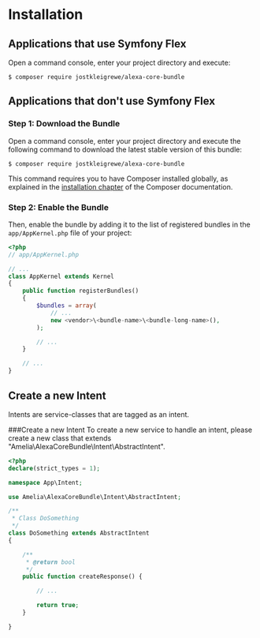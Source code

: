 Installation
============

Applications that use Symfony Flex
----------------------------------

Open a command console, enter your project directory and execute:

```console
$ composer require jostkleigrewe/alexa-core-bundle
```

Applications that don't use Symfony Flex
----------------------------------------

### Step 1: Download the Bundle

Open a command console, enter your project directory and execute the
following command to download the latest stable version of this bundle:

```console
$ composer require jostkleigrewe/alexa-core-bundle
```

This command requires you to have Composer installed globally, as explained
in the [installation chapter](https://getcomposer.org/doc/00-intro.md)
of the Composer documentation.

### Step 2: Enable the Bundle

Then, enable the bundle by adding it to the list of registered bundles
in the `app/AppKernel.php` file of your project:

```php
<?php
// app/AppKernel.php

// ...
class AppKernel extends Kernel
{
    public function registerBundles()
    {
        $bundles = array(
            // ...
            new <vendor>\<bundle-name>\<bundle-long-name>(),
        );

        // ...
    }

    // ...
}
```




Create a new Intent
----------------------------------
Intents are service-classes that are tagged as an intent.

###Create a new Intent
To create a new service to handle an intent, please create a new class that extends "Amelia\AlexaCoreBundle\Intent\AbstractIntent".

```php
<?php
declare(strict_types = 1);

namespace App\Intent;

use Amelia\AlexaCoreBundle\Intent\AbstractIntent;

/**
 * Class DoSomething
 */
class DoSomething extends AbstractIntent
{

    /**
     * @return bool
     */
    public function createResponse() {

        // ...

        return true;
    }

}
```

